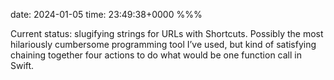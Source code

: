 date: 2024-01-05
time: 23:49:38+0000
%%%

Current status: slugifying strings for URLs with Shortcuts. Possibly the most hilariously cumbersome programming tool I’ve used, but kind of satisfying chaining together four actions to do what would be one function call in Swift.
